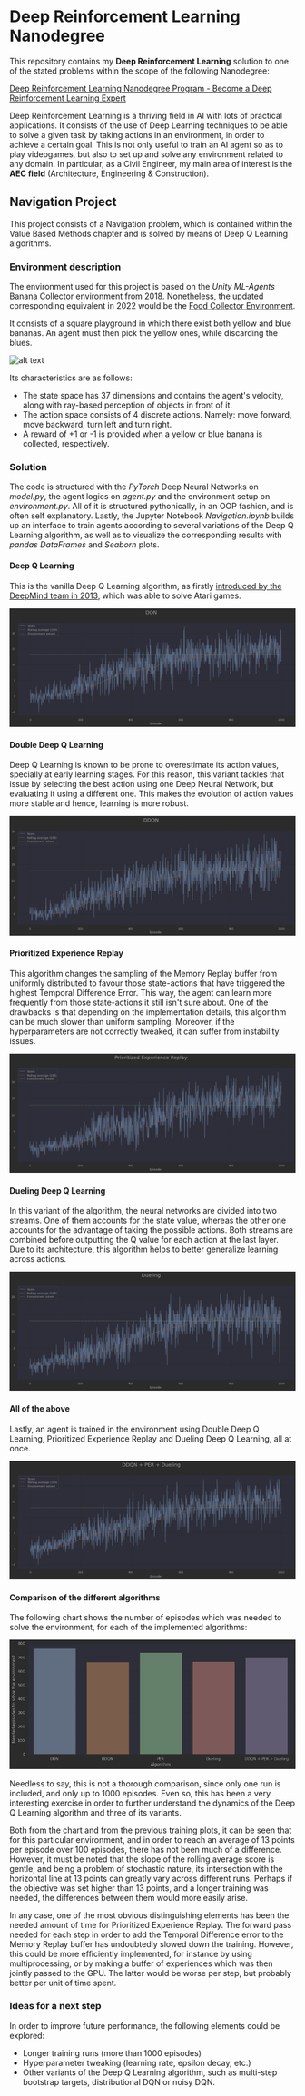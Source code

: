 # Deep Reinforcement Learning Nanodegree

This repository contains my **Deep Reinforcement Learning** solution to one of 
the stated problems within the scope of the following Nanodegree:

[Deep Reinforcement Learning Nanodegree Program - Become a Deep Reinforcement Learning Expert](https://www.udacity.com/course/deep-reinforcement-learning-nanodegree--nd893)



Deep Reinforcement Learning is a thriving field in AI with lots of practical 
applications. It consists of the use of Deep Learning techniques to be able to
solve a given task by taking actions in an environment, in order to achieve a 
certain goal. This is not only useful to train an AI agent so as to play videogames, 
but also to set up and solve any environment related to any domain. In particular, 
as a Civil Engineer, my main area of interest is the **AEC field** (Architecture, 
Engineering & Construction).

## Navigation Project

This project consists of a Navigation problem, which is contained within the Value 
Based Methods chapter and is solved by means of Deep Q Learning algorithms.

### Environment description

The environment used for this project is based on the *Unity ML-Agents* Banana Collector 
environment from 2018. Nonetheless, the updated corresponding equivalent in 2022 
would be the
[Food Collector Environment](https://github.com/Unity-Technologies/ml-agents/blob/main/docs/Learning-Environment-Examples.md#food-collector).

It consists of a square playground in which there exist 
both yellow and blue bananas. An agent must then pick the yellow ones, while discarding
the blues.

![alt text](https://video.udacity-data.com/topher/2018/June/5b1ab4b0_banana/banana.gif)
<br/>

Its characteristics are as follows:
- The state space has 37 dimensions and contains the agent's velocity, along with 
ray-based perception of objects in front of it.
- The action space consists of 4 discrete actions. Namely: move forward, move 
backward, turn left and turn right.
- A reward of +1 or -1 is provided when a yellow or blue banana is collected, 
respectively. 

### Solution

The code is structured with the *PyTorch* Deep Neural Networks on *model.py*, the 
agent logics on *agent.py* and the environment setup on *environment.py*. All of it
is structured pythonically, in an OOP fashion, and is often self explanatory. 
Lastly, the Jupyter Notebook *Navigation.ipynb* builds up an interface to train agents 
according to several variations of the Deep Q Learning algorithm, as well as to 
visualize the corresponding results with *pandas DataFrames* and *Seaborn* plots.

#### Deep Q Learning
This is the vanilla Deep Q Learning algorithm, as firstly
[introduced by the DeepMind team in 2013](https://doi.org/10.48550/arXiv.1312.5602), 
which was able to solve Atari games.

![alt text](./img/dqn.png)

#### Double Deep Q Learning
Deep Q Learning is known to be prone to overestimate its action values, specially 
at early learning stages. For this reason, this variant tackles that issue by 
selecting the best action using one Deep Neural Network, but evaluating it using a 
different one. This makes the evolution of action values more stable and hence, 
learning is more robust.

![alt text](./img/ddqn.png)

#### Prioritized Experience Replay
This algorithm changes the sampling of the Memory Replay buffer from uniformly 
distributed to favour those state-actions that have triggered the highest 
Temporal Difference Error. This way, the agent can learn more frequently from those 
state-actions it still isn't sure about. One of the drawbacks is that depending on 
the implementation details, this algorithm can be much slower than uniform sampling. 
Moreover, if the hyperparameters are not correctly tweaked, it can suffer from 
instability issues.

![alt text](./img/per.png)

#### Dueling Deep Q Learning
In this variant of the algorithm, the neural networks are divided into two streams.
One of them accounts for the state value, whereas the other one accounts for the 
advantage of taking the possible actions. Both streams are combined before 
outputting the Q value for each action at the last layer. Due to its architecture, 
this algorithm helps to better generalize learning across actions.

![alt text](./img/dueling.png)

#### All of the above
Lastly, an agent is trained in the environment using Double Deep Q Learning, 
Prioritized Experience Replay and Dueling Deep Q Learning, all at once.

![alt text](./img/all.png)

#### Comparison of the different algorithms

The following chart shows the number of episodes which was needed to solve the 
environment, for each of the implemented algorithms:

![alt text](./img/comparison.png)

Needless to say, this is not a thorough comparison, since only one run is 
included, and only up to 1000 episodes. Even so, this has been a very interesting 
exercise in order to further understand the dynamics of the Deep Q Learning 
algorithm and three of its variants.

Both from the chart and from the previous training plots, it can be seen that 
for this particular environment, and in order to reach an average of 13 points 
per episode over 100 episodes, there has not been much of a difference. However, 
it must be noted that the slope of the rolling average score is gentle, and being
a problem of stochastic nature, its intersection with the horizontal line at 13 
points can greatly vary across different runs. Perhaps if the objective was set 
higher than 13 points, and a longer training was needed, the differences between 
them would more easily arise.

In any case, one of the most obvious distinguishing elements has been the needed
amount of time for Prioritized Experience Replay. The forward pass needed for each 
step in order to add the Temporal Difference error to the Memory Replay buffer has 
undoubtedly slowed down the training. However, this could be more efficiently 
implemented, for instance by using multiprocessing, or by making a buffer of 
experiences which was then jointly passed to the GPU. The latter would be worse 
per step, but probably better per unit of time spent.

### Ideas for a next step

In order to improve future performance, the following elements could be explored:

- Longer training runs (more than 1000 episodes)
- Hyperparameter tweaking (learning rate, epsilon decay, etc.)
- Other variants of the Deep Q Learning algorithm, such as multi-step bootstrap 
targets, distributional DQN or noisy DQN.
